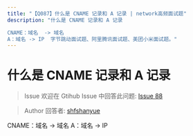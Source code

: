 ```yaml
---
title: "【Q087】什么是 CNAME 记录和 A 记录 | network高频面试题"
description: "什么是 CNAME 记录和 A 记录

CNAME：域名  -> 域名
A：域名 -> IP  字节跳动面试题、阿里腾讯面试题、美团小米面试题。"
---
```


# 什么是 CNAME 记录和 A 记录

> Issue
> 欢迎在 Gtihub Issue 中回答此问题: [Issue 88](https://github.com/shfshanyue/Daily-Question/issues/88)

> Author
> 回答者: [shfshanyue](https://github.com/shfshanyue)

CNAME：域名 -> 域名
A：域名 -> IP
